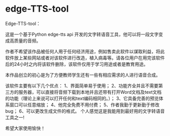 # edge-TTS-tool
Edge-TTS-tool：

这是一个基于Python edge-tts api 开发的文字转语音工具，他可以将一段文字变成高质量的音频。

作者不希望该作品被任何人用于任何经济用途，例如售卖此软件以谋取利益，将此软件放上某些网站或者对该软件进行改造，植入病毒等。请各位用户在用完该软件后的24小时之内将该软件删除，该软件仅用于学习用途或者是教育用途。

本作品创立的初心是为了方便教师学生还有一些有相应需求的人进行语音合成。
                                                                     
该软件主要有以下几个优点：
1、界面简单易于使用；
2、功能齐全并且不需要第三方的服务器，可以直接将音频下载到本地并且还带有打开Word文档及text文档的功能（理论上来说可以打开任何和text编码相同的。）；
3、它具备完善的预览体系窗口可以任意缩放；
4、他完全免费不用付费；
5、作者我勤于更新勤于修改bug；
6、可以更改生成文件的格式。
个人感觉这是我能用到最好用的文字转语音工具之一!

希望大家使用愉快！
